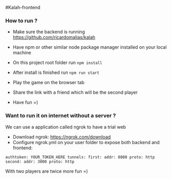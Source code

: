#Kalah-frontend

### How to run ?

- Make sure the backend is running https://github.com/ricardomalias/kalah
- Have npm or other similar node package manager installed on your local machine

- On this project root folder run `npm install`
- After install is finished run `npm run start`
- Play the game on the browser tab
- Share the link with a friend which will be the second player
- Have fun =)


### Want to run it on internet without a server ?

We can use a application called ngrok to have a trial web

- Download ngrok: https://ngrok.com/download
- Configure ngrok.yml on your user folder to expose both backend and frontend:

`
authtoken: YOUR_TOKEN_HERE
tunnels:
  first:
    addr: 8080
    proto: http    
  second:
    addr: 3000
    proto: http
`


With two players are twice more fun =)